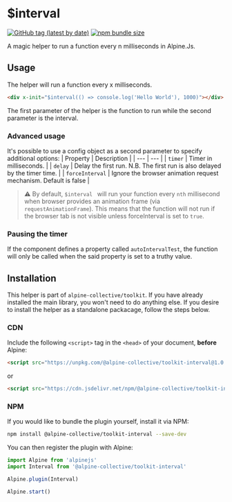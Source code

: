 # $interval

[![GitHub tag (latest by date)](https://img.shields.io/npm/v/@alpine-collective/toolkit-interval)](https://www.npmjs.com/package/@alpine-collective/toolkit-interval)
[![npm bundle size](https://img.shields.io/bundlephobia/minzip/@alpine-collective/toolkit-interval?color=#0F0)](https://bundlephobia.com/result?p=@alpine-collective/toolkit-interval)

A magic helper to run a function every n milliseconds in Alpine.Js.

## Usage
The helper will run a function every x milliseconds.

```html
<div x-init="$interval(() => console.log('Hello World'), 1000)"></div>
```

The first parameter of the helper is the function to run while the second parameter is the interval.

### Advanced usage
It's possible to use a config object as a second parameter to specify additional options:
| Property | Description |
| --- | --- |
| `timer` | Timer in milliseconds.  |
| `delay` | Delay the first run. N.B. The first run is also delayed by the timer time. |
| `forceInterval` |  Ignore the browser animation request mechanism. Default is false |

> ⚠️ By default, `$interval ` will run your function every `nth` millisecond when browser provides an animation frame (via `requestAnimationFrame`). This means that the function will not run if the browser tab is not visible unless forceInterval is set to `true`.

### Pausing the timer

If the component defines a property called `autoIntervalTest`, the function will only be called when the said property is set to a truthy value.

## Installation

This helper is part of `alpine-collective/toolkit`. If you have already installed the main library, you won't need to do anything else. If you desire to install the helper as a standalone packacage, follow the steps below.

### CDN

Include the following `<script>` tag in the `<head>` of your document, **before** Alpine:

```html
<script src="https://unpkg.com/@alpine-collective/toolkit-interval@1.0.2/dist/cdn.min.js" defer></script>
```
or
```html
<script src="https://cdn.jsdelivr.net/npm/@alpine-collective/toolkit-interval@1.0.2/dist/cdn.min.js" defer></script>
```

### NPM

If you would like to bundle the plugin yourself, install it via NPM:

```bash
npm install @alpine-collective/toolkit-interval --save-dev
```

You can then register the plugin with Alpine:

```js
import Alpine from 'alpinejs'
import Interval from '@alpine-collective/toolkit-interval'

Alpine.plugin(Interval)

Alpine.start()
```

